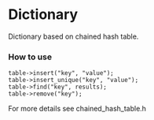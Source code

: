 # Dictionary
Dictionary based on chained hash table.  
### How to use
```
table->insert("key", "value");
table->insert_unique("key", "value");
table->find("key", results);
table->remove("key");
```  
For more details see chained_hash_table.h